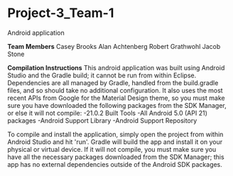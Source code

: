 Project-3_Team-1
================

Android application


**Team Members**
Casey Brooks
Alan Achtenberg
Robert Grathwohl
Jacob Stone


**Compilation Instructions**
This android application was built using Android Studio and the Gradle build; it cannot be run from within Eclipse. Dependencies are all managed by Gradle, handled from the build.gradle files, and so should take no additional configuration. It also uses the most recent APIs from Google for the Material Design theme, so you must make sure you have downloaded the following packages from the SDK Manager, or else it will not compile:
-21.0.2 Built Tools
-All Android 5.0 (API 21) packages
-Android Support Library
-Android Support Repository

To compile and install the application, simply open the project from within Android Studio and hit 'run'. Gradle will build the app and install it on your physical or virtual device. If it will not compile, you must make sure you have all the necessary packages downloaded from the SDK Manager; this app has no external dependencies outside of the Android SDK packages. 
